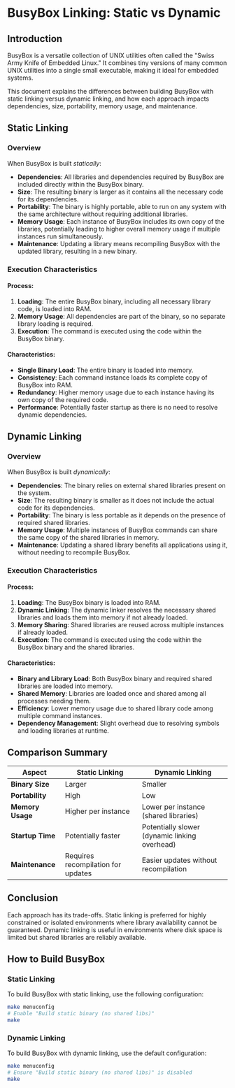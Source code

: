 
# BusyBox Linking: Static vs Dynamic

## Introduction

BusyBox is a versatile collection of UNIX utilities often called the "Swiss Army Knife of Embedded Linux." It combines tiny versions of many common UNIX utilities into a single small executable, making it ideal for embedded systems.

This document explains the differences between building BusyBox with static linking versus dynamic linking, and how each approach impacts dependencies, size, portability, memory usage, and maintenance.

## Static Linking

### Overview

When BusyBox is built *statically*:
- **Dependencies**: All libraries and dependencies required by BusyBox are included directly within the BusyBox binary.
- **Size**: The resulting binary is larger as it contains all the necessary code for its dependencies.
- **Portability**: The binary is highly portable, able to run on any system with the same architecture without requiring additional libraries.
- **Memory Usage**: Each instance of BusyBox includes its own copy of the libraries, potentially leading to higher overall memory usage if multiple instances run simultaneously.
- **Maintenance**: Updating a library means recompiling BusyBox with the updated library, resulting in a new binary.

### Execution Characteristics

#### Process:
1. **Loading**: The entire BusyBox binary, including all necessary library code, is loaded into RAM.
2. **Memory Usage**: All dependencies are part of the binary, so no separate library loading is required.
3. **Execution**: The command is executed using the code within the BusyBox binary.

#### Characteristics:
- **Single Binary Load**: The entire binary is loaded into memory.
- **Consistency**: Each command instance loads its complete copy of BusyBox into RAM.
- **Redundancy**: Higher memory usage due to each instance having its own copy of the required code.
- **Performance**: Potentially faster startup as there is no need to resolve dynamic dependencies.

## Dynamic Linking

### Overview

When BusyBox is built *dynamically*:
- **Dependencies**: The binary relies on external shared libraries present on the system.
- **Size**: The resulting binary is smaller as it does not include the actual code for its dependencies.
- **Portability**: The binary is less portable as it depends on the presence of required shared libraries.
- **Memory Usage**: Multiple instances of BusyBox commands can share the same copy of the shared libraries in memory.
- **Maintenance**: Updating a shared library benefits all applications using it, without needing to recompile BusyBox.

### Execution Characteristics

#### Process:
1. **Loading**: The BusyBox binary is loaded into RAM.
2. **Dynamic Linking**: The dynamic linker resolves the necessary shared libraries and loads them into memory if not already loaded.
3. **Memory Sharing**: Shared libraries are reused across multiple instances if already loaded.
4. **Execution**: The command is executed using the code within the BusyBox binary and the shared libraries.

#### Characteristics:
- **Binary and Library Load**: Both BusyBox binary and required shared libraries are loaded into memory.
- **Shared Memory**: Libraries are loaded once and shared among all processes needing them.
- **Efficiency**: Lower memory usage due to shared library code among multiple command instances.
- **Dependency Management**: Slight overhead due to resolving symbols and loading libraries at runtime.

## Comparison Summary

| Aspect | Static Linking | Dynamic Linking |
|-------|----------------|-----------------|
| **Binary Size** | Larger | Smaller |
| **Portability** | High | Low |
| **Memory Usage** | Higher per instance | Lower per instance (shared libraries) |
| **Startup Time** | Potentially faster | Potentially slower (dynamic linking overhead) |
| **Maintenance** | Requires recompilation for updates | Easier updates without recompilation |

## Conclusion

Each approach has its trade-offs. Static linking is preferred for highly constrained or isolated environments where library availability cannot be guaranteed. Dynamic linking is useful in environments where disk space is limited but shared libraries are reliably available.

## How to Build BusyBox

### Static Linking
To build BusyBox with static linking, use the following configuration:
```sh
make menuconfig
# Enable "Build static binary (no shared libs)"
make
```

### Dynamic Linking
To build BusyBox with dynamic linking, use the default configuration:
```sh
make menuconfig
# Ensure "Build static binary (no shared libs)" is disabled
make
```
